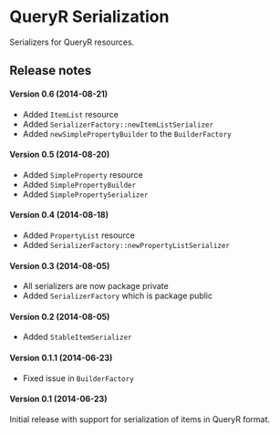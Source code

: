 # QueryR Serialization

Serializers for QueryR resources.

## Release notes

#### Version 0.6 (2014-08-21)

* Added `ItemList` resource
* Added `SerializerFactory::newItemListSerializer`
* Added `newSimplePropertyBuilder` to the `BuilderFactory`

#### Version 0.5 (2014-08-20)

* Added `SimpleProperty` resource
* Added `SimplePropertyBuilder`
* Added `SimplePropertySerializer`

#### Version 0.4 (2014-08-18)

* Added `PropertyList` resource
* Added `SerializerFactory::newPropertyListSerializer`

#### Version 0.3 (2014-08-05)

* All serializers are now package private
* Added `SerializerFactory` which is package public

#### Version 0.2 (2014-08-05)

* Added `StableItemSerializer`

#### Version 0.1.1 (2014-06-23)

* Fixed issue in `BuilderFactory`

#### Version 0.1 (2014-06-23)

Initial release with support for serialization of items in QueryR format.
